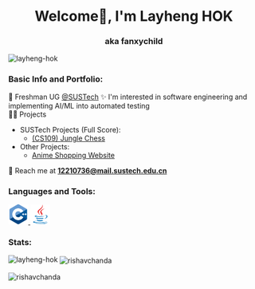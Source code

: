 <h1 align="center">Welcome👋, I'm Layheng HOK</h1>
<h3 align="center">aka fanxychild</h3>

<p align="left"> <img src="https://komarev.com/ghpvc/?username=layheng-hok&label=Profile%20views&color=0e75b6&style=flat" alt="layheng-hok" /> </p>

<h3 align="left">Basic Info and Portfolio:</h3>

🏫 Freshman UG [@SUSTech](https://www.sustech.edu.cn/) 
✨ I'm interested in software engineering and implementing AI/ML into automated testing    
👨‍💻 Projects
+ SUSTech Projects (Full Score):
    - [(CS109) Jungle Chess](https://github.com/Layheng-Hok/Jungle-Chess)
+ Other Projects:
    - [Anime Shopping Website](https://github.com/Layheng-Hok/Anime-Shopping-Website)
      
📧 Reach me at **12210736@mail.sustech.edu.cn**

<h3 align="left">Languages and Tools:</h3>
<p align="left"> <a href="https://www.w3schools.com/cpp/" target="_blank" rel="noreferrer"> <img src="https://raw.githubusercontent.com/devicons/devicon/master/icons/cplusplus/cplusplus-original.svg" alt="cplusplus" width="40" height="40"/> </a> <a href="https://www.java.com" target="_blank" rel="noreferrer"> <img src="https://raw.githubusercontent.com/devicons/devicon/master/icons/java/java-original.svg" alt="java" width="40" height="40"/> </a> </p>

<h3 align="left">Stats:</h3>
<p><img align="left" src="https://github-readme-stats.vercel.app/api/top-langs?username=layheng-hok&show_icons=true&locale=en&layout=compact&theme=tokyonight" alt="layheng-hok" /></p>

<p>&nbsp;<img align="center" src="https://github-readme-stats.vercel.app/api?username=layheng-hok&show_icons=true&locale=en&theme=tokyonight" alt="rishavchanda" /></p>

<p><img align="center" src="https://github-readme-streak-stats.herokuapp.com/?user=layheng-hok&&theme=tokyonight" alt="rishavchanda" /></p>
